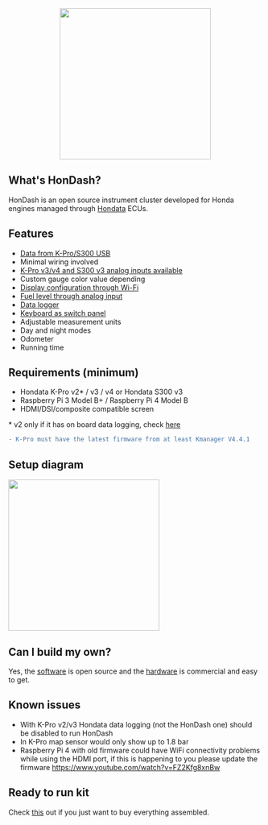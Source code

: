 <div style="text-align:center">
<img src="https://raw.github.com/pablobuenaposada/HonDash/master/docs/readme/hondash_kit.png" data-canonical-src="https://raw.github.com/pablobuenaposada/HonDash/master/docs/readme/hondash_kit.png" height="300" />
</div>

## What's HonDash?

HonDash is an open source instrument cluster developed for Honda engines managed through [Hondata](https://www.hondata.com/) ECUs.

## Features

- [Data from K-Pro/S300 USB](https://hondash.com/VALUES.html)
- Minimal wiring involved
- [K-Pro v3/v4 and S300 v3 analog inputs available](https://hondash.com/SENSORS.html)
- Custom gauge color value depending
- [Display configuration through Wi-Fi](https://hondash.com/SETUP.html)
- [Fuel level through analog input](https://hondash.com/FUEL.html)
- [Data logger](https://hondash.com/DATALOGGER.html)
- [Keyboard as switch panel](https://hondash.com/KEYBOARD.html)
- Adjustable measurement units
- Day and night modes
- Odometer
- Running time

## Requirements (minimum)

- Hondata K-Pro v2* / v3 / v4 or Hondata S300 v3
- Raspberry Pi 3 Model B+ / Raspberry Pi 4 Model B
- HDMI/DSI/composite compatible screen

\* v2 only if it has on board data logging, check [here](https://www.hondata.com/kpro2)

```diff
- K-Pro must have the latest firmware from at least Kmanager V4.4.1
```

## Setup diagram

<img src="https://raw.github.com/pablobuenaposada/HonDash/master/docs/readme/setup.png" data-canonical-src="https://raw.github.com/pablobuenaposada/HonDash/master/docs/readme/setup.png" height="300" />

## Can I build my own?

Yes, the [software](https://hondash.com/SOFTWARE.html) is open source and the [hardware](https://hondash.com/HARDWARE.html) is commercial and easy to get.

## Known issues

- With K-Pro v2/v3 Hondata data logging (not the HonDash one) should be disabled to run HonDash
- In K-Pro map sensor would only show up to 1.8 bar
- Raspberry Pi 4 with old firmware could have WiFi connectivity problems while using the HDMI port, if this is happening to you please update the firmware <https://www.youtube.com/watch?v=FZ2Kfg8xnBw>

## Ready to run kit

Check [this](https://hondash.com/READYTORUN.html) out if you just want to buy everything assembled.

